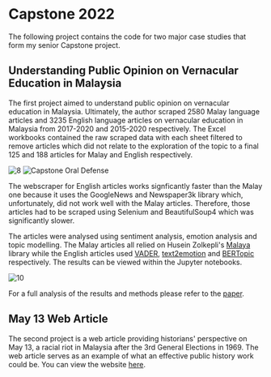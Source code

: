 # Capstone 2022

The following project contains the code for two major case studies that form my senior Capstone project.

## Understanding Public Opinion on Vernacular Education in Malaysia

The first project aimed to understand public opinion on vernacular education in Malaysia. Ultimately, the author scraped 2580 Malay language articles and 3235 English language articles on vernacular education in Malaysia from 2017-2020 and 2015-2020 respectively. The Excel workbooks contained the raw scraped data with each sheet filtered to remove articles which did not relate to the exploration of the topic to a final 125 and 188 articles for Malay and English respectively.

![8](https://user-images.githubusercontent.com/43257301/161843791-b3a9d07c-34e4-45e2-a631-5f551f620177.png)
![Capstone Oral Defense](https://user-images.githubusercontent.com/43257301/161924638-f2ee4987-7bae-4e3c-98d8-4636bac75ab2.png)

The webscraper for English articles works signficantly faster than the Malay one because it uses the GoogleNews and Newspaper3k library which, unfortunately, did not work well with the Malay articles. Therefore, those articles had to be scraped using Selenium and BeautifulSoup4 which was significantly slower.

The articles were analysed using sentiment analysis, emotion analysis and topic modelling. The Malay articles all relied on Husein Zolkepli's <a href="https://github.com/huseinzol05/Malaya">Malaya</a> library while the English articles used <a href="https://github.com/cjhutto/vaderSentiment">VADER</a>, <a href="https://shivamsharma26.github.io/text2emotion/">text2emotion</a> and <a href="https://github.com/MaartenGr/BERTopic">BERTopic</a> respectively. The results can be viewed within the Jupyter notebooks.

![10](https://user-images.githubusercontent.com/43257301/161843845-8947f636-80c1-4c83-8888-c02369918c1b.png)

For a full analysis of the results and methods please refer to the <a href= "https://github.com/anglilian/capstone/blob/main/Understanding%20Public%20Opinion%20on%20Vernacular%20Education%20in%20Malaysia.pdf">paper</a>.

## May 13 Web Article

The second project is a web article providing historians' perspective on May 13, a racial riot in Malaysia after the 3rd General Elections in 1969. The web article serves as an example of what an effective public history work could be. You can view the website <a href="https://anglilian.github.io/capstone/website/">here</a>.
